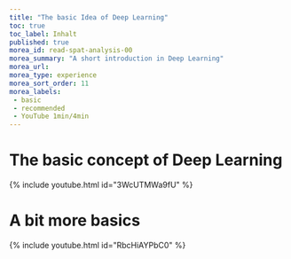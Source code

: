 ```yaml
---
title: "The basic Idea of Deep Learning"
toc: true
toc_label: Inhalt
published: true
morea_id: read-spat-analysis-00
morea_summary: "A short introduction in Deep Learning"
morea_url:
morea_type: experience
morea_sort_order: 11
morea_labels:
 - basic
 - recommended
 - YouTube 1min/4min
---
```

# The basic concept of Deep Learning
{% include youtube.html id="3WcUTMWa9fU" %}

# A bit more basics
{% include youtube.html id="RbcHiAYPbC0" %}
